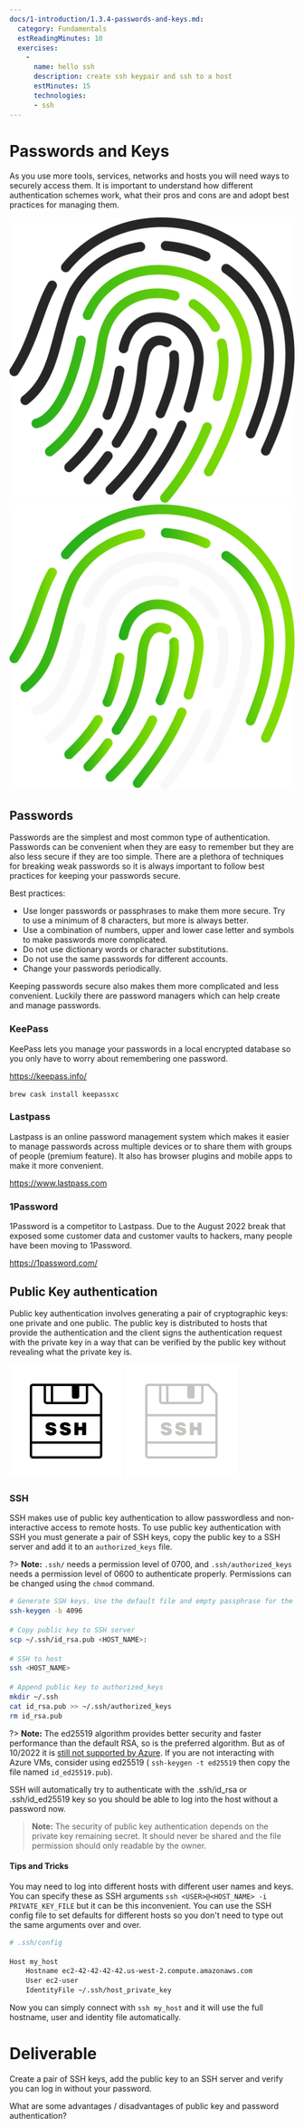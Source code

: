 ```yaml
---
docs/1-introduction/1.3.4-passwords-and-keys.md:
  category: Fundamentals
  estReadingMinutes: 10
  exercises:
    -
      name: hello ssh
      description: create ssh keypair and ssh to a host
      estMinutes: 15
      technologies:
      - ssh
---
```


# Passwords and Keys

As you use more tools, services, networks and hosts you will need ways to securely access them. It is important to understand how different authentication schemes work, what their pros and cons are and adopt best practices for managing them.

![fingerprint image](img1/fingerprint_light.svg ':size=150x150 :class=light-mode-icon :alt= fingerprint image; light mode')
![fingerprint image](img1/fingerprint_dark.svg ':size=150x150 :class=dark-mode-icon :alt= fingerprint image; dark mode')

## Passwords

Passwords are the simplest and most common type of authentication. Passwords can be convenient when they are easy to remember but they are also less secure if they are too simple. There are a plethora of techniques for breaking weak passwords so it is always important to follow best practices for keeping your passwords secure.

Best practices:

- Use longer passwords or passphrases to make them more secure. Try to use a minimum of 8 characters, but more is always better.
- Use a combination of numbers, upper and lower case letter and symbols to make passwords more complicated.
- Do not use dictionary words or character substitutions.
- Do not use the same passwords for different accounts.
- Change your passwords periodically.

Keeping passwords secure also makes them more complicated and less convenient. Luckily there are password managers which can help create and manage passwords.

### KeePass

KeePass lets you manage your passwords in a local encrypted database so you only have to worry about remembering one password.

<https://keepass.info/>

`brew cask install keepassxc`

### Lastpass

Lastpass is an online password management system which makes it easier to manage passwords across multiple devices or to share them with groups of people (premium feature). It also has browser plugins and mobile apps to make it more convenient.

<https://www.lastpass.com>

### 1Password

1Password is a competitor to Lastpass. Due to the August 2022 break that exposed some customer data and customer vaults to hackers, many people have been moving to 1Password.

<https://1password.com/>

## Public Key authentication

Public key authentication involves generating a pair of cryptographic keys: one private and one public. The public key is distributed to hosts that provide the authentication and the client signs the authentication request with the private key in a way that can be verified by the public key without revealing what the private key is.

![ssh image](img1/ssh_light.svg ':size=100x100 :class=light-mode-icon :alt= ssh image; light mode')
![ssh image](img1/ssh_dark.svg ':size=100x100 :class=dark-mode-icon :alt= ssh image; dark mode')

### SSH

SSH makes use of public key authentication to allow passwordless and non-interactive access to remote hosts. To use public key authentication with SSH you must generate a pair of SSH keys, copy the public key to a SSH server and add it to an `authorized_keys` file.

?> **Note:** `.ssh/` needs a permission level of 0700, and `.ssh/authorized_keys` needs a permission level of 0600 to authenticate properly. Permissions can be changed using the `chmod` command.

```bash
# Generate SSH keys. Use the default file and empty passphrase for the keys.
ssh-keygen -b 4096

# Copy public key to SSH server
scp ~/.ssh/id_rsa.pub <HOST_NAME>:

# SSH to host
ssh <HOST_NAME>

# Append public key to authorized_keys
mkdir ~/.ssh
cat id_rsa.pub >> ~/.ssh/authorized_keys
rm id_rsa.pub
```

?> **Note:**  The ed25519 algorithm provides better security and faster performance than the default RSA, so is the preferred algorithm. But as of 10/2022 it is [still not supported by Azure](https://learn.microsoft.com/en-us/troubleshoot/azure/virtual-machines/ed25519-ssh-keys). If you are not interacting with Azure VMs, consider using ed25519 ( `ssh-keygen -t ed25519` then copy the file named `id_ed25519.pub`).

SSH will automatically try to authenticate with the .ssh/id_rsa or .ssh/id_ed25519 key so you should be able to log into the host without a password now.

> **Note:** The security of public key authentication depends on the private key remaining secret. It should never be shared and the file permission should only readable by the owner.

#### Tips and Tricks

You may need to log into different hosts with different user names and keys. You can specify these as SSH arguments `ssh <USER>@<HOST_NAME> -i PRIVATE_KEY_FILE` but it can be this inconvenient. You can use the SSH config file to set defaults for different hosts so you don't need to type out the same arguments over and over.

```bash
# .ssh/config

Host my_host
    Hostname ec2-42-42-42-42.us-west-2.compute.amazonaws.com
    User ec2-user
    IdentityFile ~/.ssh/host_private_key
```

Now you can simply connect with `ssh my_host` and it will use the full hostname, user and identity file automatically.

<div class="quizdown">
  <div id="chapter-1/1.3.4/sshconfig-quiz.js" ></div>
</div>

# Deliverable

Create a pair of SSH keys, add the public key to an SSH server and verify you can log in without your password.

What are some advantages / disadvantages of public key and password authentication?
